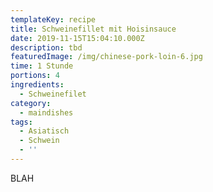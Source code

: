 ```yaml
---
templateKey: recipe
title: Schweinefillet mit Hoisinsauce
date: 2019-11-15T15:04:10.000Z
description: tbd
featuredImage: /img/chinese-pork-loin-6.jpg
time: 1 Stunde
portions: 4
ingredients:
  - Schweinefilet
category:
  - maindishes
tags:
  - Asiatisch
  - Schwein
  - ''
---
```

BLAH
